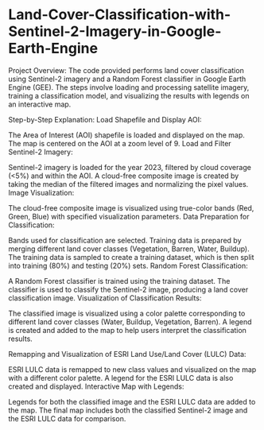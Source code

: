 # Land-Cover-Classification-with-Sentinel-2-Imagery-in-Google-Earth-Engine

Project Overview:
The code provided performs land cover classification using Sentinel-2 imagery and a Random Forest classifier in Google Earth Engine (GEE). The steps involve loading and processing satellite imagery, training a classification model, and visualizing the results with legends on an interactive map.

Step-by-Step Explanation:
Load Shapefile and Display AOI:

The Area of Interest (AOI) shapefile is loaded and displayed on the map.
The map is centered on the AOI at a zoom level of 9.
Load and Filter Sentinel-2 Imagery:

Sentinel-2 imagery is loaded for the year 2023, filtered by cloud coverage (<5%) and within the AOI.
A cloud-free composite image is created by taking the median of the filtered images and normalizing the pixel values.
Image Visualization:

The cloud-free composite image is visualized using true-color bands (Red, Green, Blue) with specified visualization parameters.
Data Preparation for Classification:

Bands used for classification are selected.
Training data is prepared by merging different land cover classes (Vegetation, Barren, Water, Buildup).
The training data is sampled to create a training dataset, which is then split into training (80%) and testing (20%) sets.
Random Forest Classification:


A Random Forest classifier is trained using the training dataset.
The classifier is used to classify the Sentinel-2 image, producing a land cover classification image.
Visualization of Classification Results:

The classified image is visualized using a color palette corresponding to different land cover classes (Water, Buildup, Vegetation, Barren).
A legend is created and added to the map to help users interpret the classification results.


Remapping and Visualization of ESRI Land Use/Land Cover (LULC) Data:

ESRI LULC data is remapped to new class values and visualized on the map with a different color palette.
A legend for the ESRI LULC data is also created and displayed.
Interactive Map with Legends:

Legends for both the classified image and the ESRI LULC data are added to the map.
The final map includes both the classified Sentinel-2 image and the ESRI LULC data for comparison.
